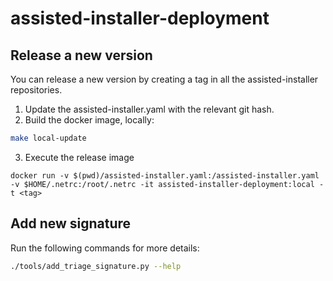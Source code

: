 # assisted-installer-deployment

## Release a new version

You can release a new version by creating a tag in all the assisted-installer repositories.

1. Update the assisted-installer.yaml with the relevant git hash.
2. Build the docker image, locally:

```bash
make local-update
```

3. Execute the release image

```shell script
docker run -v $(pwd)/assisted-installer.yaml:/assisted-installer.yaml -v $HOME/.netrc:/root/.netrc -it assisted-installer-deployment:local -t <tag>
```

## Add new signature

Run the following commands for more details:

```bash
./tools/add_triage_signature.py --help
```
